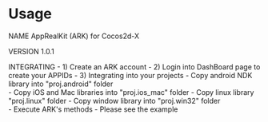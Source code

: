 Usage
=====
NAME
        AppRealKit (ARK) for Cocos2d-X

VERSION
        1.0.1

INTEGRATING
	- 1) Create an ARK account
	- 2) Login into DashBoard page to create your APPIDs
	- 3) Integrating into your projects
        	- Copy android NDK library into "proj.android" folder    
        	- Copy iOS and Mac libraries into "proj.ios_mac" folder
        	- Copy linux library "proj.linux" folder
        	- Copy window library into "proj.win32" folder   
        	- Execute ARK's methods
        	- Please see the example